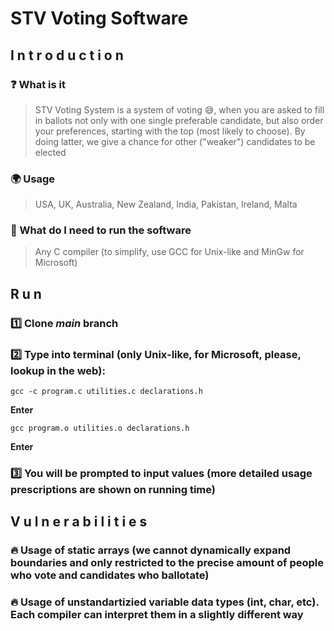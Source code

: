 # STV Voting Software

## I n t r o d u c t i o n

### :question: What is it
> STV Voting System is a system of voting :sweat_smile:, when you are asked to fill in ballots not only with one single preferable candidate, but also order your preferences, starting with the top (most likely to choose). By doing latter, we give a chance for other ("weaker") candidates to be elected

### :earth_africa: Usage
> USA, UK, Australia, New Zealand, India, Pakistan, Ireland, Malta

### :key: What do I need to run the software
> Any C compiler (to simplify, use GCC for Unix-like and MinGw for Microsoft)

## R u n

### :one: Clone *main* branch 

### :two: Type into terminal (only Unix-like, for Microsoft, please, lookup in the web):
```
gcc -c program.c utilities.c declarations.h
```
**Enter**
```
gcc program.o utilities.o declarations.h
```
**Enter**

### :three: You will be prompted to input values (more detailed usage prescriptions are shown on running time)

## V u l n e r a b i l i t i e s

### :fire: Usage of static arrays (we cannot dynamically expand boundaries and only restricted to the precise amount of people who vote and candidates who ballotate)
### :fire: Usage of unstandartizied variable data types (int, char, etc). Each compiler can interpret them in a slightly different way
